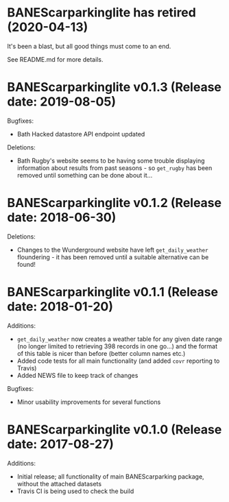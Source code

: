 BANEScarparkinglite has retired (2020-04-13)
========================================

It's been a blast, but all good things must come to an end.

See README.md for more details.




BANEScarparkinglite v0.1.3 (Release date: 2019-08-05)
=====================================================

Bugfixes:

* Bath Hacked datastore API endpoint updated

Deletions:

* Bath Rugby's website seems to be having some trouble displaying information about results from past seasons - so `get_rugby` has been removed until something can be done about it...




BANEScarparkinglite v0.1.2 (Release date: 2018-06-30)
=====================================================

Deletions:

* Changes to the Wunderground website have left `get_daily_weather` floundering - it has been removed until a suitable alternative can be found!





BANEScarparkinglite v0.1.1 (Release date: 2018-01-20)
=====================================================

Additions:

* `get_daily_weather` now creates a weather table for any given date range (no longer limited to retrieving 398 records in one go...) and the format of this table is nicer than before (better column names etc.)
* Added code tests for all main functionality (and added `covr` reporting to Travis)
* Added NEWS file to keep track of changes

Bugfixes:

* Minor usability improvements for several functions





BANEScarparkinglite v0.1.0 (Release date: 2017-08-27)
=====================================================

Additions:

* Initial release; all functionality of main BANEScarparking package, without the attached datasets
* Travis CI is being used to check the build

